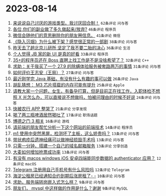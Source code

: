 # 2023-08-14

1. [来说说自己讨厌的游戏类型。我讨厌回合制！](https://www.v2ex.com/t/965044) `62条评论` `问与答`
1. [各位,你们的副业做了多久做起来/放弃?](https://www.v2ex.com/t/965016) `46条评论` `程序员`
1. [微信会随他们的意思删除你的朋友圈信息。](https://www.v2ex.com/t/965007) `41条评论` `微信`
1. [《隐入沉烟》为什么被下架？感觉很正常的一部剧](https://www.v2ex.com/t/965024) `38条评论` `问与答`
1. [昨天去了趟北京儿研所,坚定了我不要二胎的决心](https://www.v2ex.com/t/965057) `36条评论` `生活`
1. [个人觉得 JB 家的新 UI 是真的好看](https://www.v2ex.com/t/965026) `33条评论` `程序员`
1. [35+的程序员还在 Boss 直聘上找工作是不是没啥希望了？](https://www.v2ex.com/t/965015) `32条评论` `C++`
1. [求助：关于我买了一个 27.9 的除螨体验服务被套路两万的事情](https://www.v2ex.com/t/965047) `31条评论` `问与答`
1. [如何评价王志安（王局）？](https://www.v2ex.com/t/965049) `27条评论` `问与答`
1. [最近刚学完 Java 基础，有没有什么有趣的事可以做](https://www.v2ex.com/t/965013) `26条评论` `Java`
1. [胡乱猜想： M3 芯片搭载的内存可能有提升](https://www.v2ex.com/t/964999) `25条评论` `Apple`
1. [请教大家一个问题，女生，有备孕打算，但是目前正在找工作，入职体检不想照 X 光怎么办，可以直接说不想做吗，怕被问理由的时候不好说](https://www.v2ex.com/t/965046) `24条评论` `问与答`
1. [快被农行 APP 整哭了](https://www.v2ex.com/t/965008) `21条评论` `分享发现`
1. [喝了两三瓶啤酒居然喝吐了](https://www.v2ex.com/t/965036) `17条评论` `职场话题`
1. [博德之门 3 相关](https://www.v2ex.com/t/965045) `16条评论` `游戏`
1. [请前端的朋友帮忙分析一下这个网站的前端技术](https://www.v2ex.com/t/965056) `14条评论` `程序员`
1. [m1 使用中突然黑屏，检测坏了主板，这么娇贵吗？](https://www.v2ex.com/t/965051) `13条评论` `问与答`
1. [带状疱疹后遗神经痛可以做神经损毁手术吗](https://www.v2ex.com/t/965032) `13条评论` `问与答`
1. [只需一分钟，搭建一个自己的域名邮箱服务](https://www.v2ex.com/t/965029) `13条评论` `分享创造`
1. [大麦如何增加抢票成功率](https://www.v2ex.com/t/965012) `13条评论` `问与答`
1. [有没有 macos windows iOS 安卓四端能同步数据的 authenticator 应用？](https://www.v2ex.com/t/965033) `12条评论` `macOS`
1. [Telegram 注册用自己手机号有什么风险吗](https://www.v2ex.com/t/965027) `12条评论` `Telegram`
1. [海淀公租房已经通知合约到期后涨房租了- -](https://www.v2ex.com/t/965037) `10条评论` `问与答`
1. [求助，服务端转岗嵌入式怎么样？](https://www.v2ex.com/t/965031) `9条评论` `问与答`
1. [朋友们， mysql 中这样做的作用是什么？谢谢](https://www.v2ex.com/t/965006) `9条评论` `MySQL`
